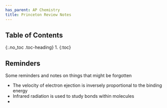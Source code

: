 ```yaml
---
has_parent: AP Chemistry
title: Princeton Review Notes
---
```

## Table of Contents
{:.no_toc .toc-heading}
1. 
{:toc}


## Reminders
Some reminders and notes on things that might be forgotten

- The velocity of electron ejection is inversely proportional to the binding energy
- Infrared radiation is used to study bonds within molecules
- 
